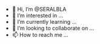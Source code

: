 - 👋 Hi, I’m @SERALBLA
- 👀 I’m interested in ...
- 🌱 I’m currently learning ...
- 💞️ I’m looking to collaborate on ...
- 📫 How to reach me ...

<!---
SERALBLA/SERALBLA is a ✨ special ✨ repository because its `README.md` (this file) appears on your GitHub profile.
You can click the Preview link to take a look at your changes.
--->
